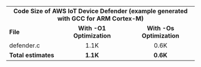 <table>
    <tr>
        <td colspan="3"><center><b>Code Size of AWS IoT Device Defender (example generated with GCC for ARM Cortex-M)</b></center></td>
    </tr>
    <tr>
        <td><b>File</b></td>
        <td><b><center>With -O1 Optimization</center></b></td>
        <td><b><center>With -Os Optimization</center></b></td>
    </tr>
    <tr>
        <td>defender.c</td>
        <td><center>1.1K</center></td>
        <td><center>0.6K</center></td>
    </tr>
    <tr>
        <td><b>Total estimates</b></td>
        <td><b><center>1.1K</center></b></td>
        <td><b><center>0.6K</center></b></td>
    </tr>
</table>
